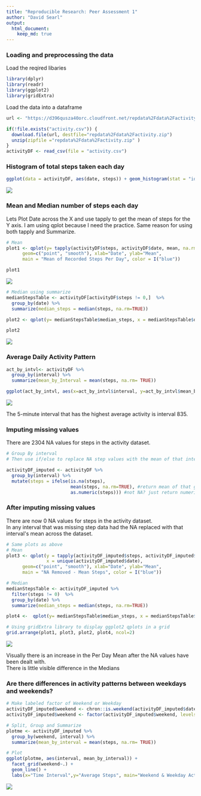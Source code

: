 ```yaml
---
title: "Reproducible Research: Peer Assessment 1"
author: "David Searl"
output: 
  html_document:
    keep_md: true
---
```



### Loading and preprocessing the data
Load the reqired libaries 


```r
library(dplyr)
library(readr)
library(ggplot2)
library(gridExtra)
```

Load the data into a dataframe

```r
url <- "https://d396qusza40orc.cloudfront.net/repdata%2Fdata%2Factivity.zip"

if(!file.exists("activity.csv")) {
  download.file(url, destfile="repdata%2Fdata%2Factivity.zip")
  unzip(zipfile ="repdata%2Fdata%2Factivity.zip" )
}
activityDF <- read_csv(file = "activity.csv")
```

### Histogram of total steps taken each day


```r
ggplot(data = activityDF, aes(date, steps)) + geom_histogram(stat = "identity")
```

![](PA1_template_files/figure-html/unnamed-chunk-3-1.png)<!-- -->

### Mean and Median number of steps each day
Lets Plot Date across the X and use tapply to get the mean of steps for the Y axis. 
I am using qplot because I need the practice.  Same reason for using both tapply and Summarize.


```r
# Mean
plot1 <- qplot(y= tapply(activityDF$steps, activityDF$date, mean, na.rm = TRUE), x = unique(activityDF$date),
      geom=c("point", "smooth"), xlab="Date", ylab="Mean", 
      main = "Mean of Recorded Steps Per Day", color = I("blue"))

plot1
```

![](PA1_template_files/figure-html/unnamed-chunk-4-1.png)<!-- -->

```r
# Median using summarize
medianStepsTable <- activityDF[activityDF$steps != 0,]  %>% 
  group_by(date) %>% 
  summarize(median_steps = median(steps, na.rm=TRUE))

plot2 <- qplot(y= medianStepsTable$median_steps, x = medianStepsTable$date, geom=c("point", "smooth"), xlab="Date", ylab="Median", main = "Median of Recorded Steps Per Day", color=I("red"))

plot2
```

![](PA1_template_files/figure-html/unnamed-chunk-4-2.png)<!-- -->

### Average Daily Activity Pattern


```r
act_by_intvl<- activityDF %>% 
  group_by(interval) %>% 
  summarize(mean_by_Interval = mean(steps, na.rm= TRUE))

ggplot(act_by_intvl, aes(x=act_by_intvl$interval, y=act_by_intvl$mean_by_Interval)) + geom_line() + labs(x="5-minute Interval", y= "Average Activity in Steps", title ="Average Steps per Daily Interval Chunk")
```

![](PA1_template_files/figure-html/unnamed-chunk-5-1.png)<!-- -->


The 5-minute interval that has the highest average activity is interval 835.

### Imputing missing values
There are 2304 NA values for steps in the activity dataset.

```r
# Group By interval
# Then use if/else to replace NA step values with the mean of that interval

activityDF_imputed <- activityDF %>% 
  group_by(interval) %>% 
  mutate(steps = ifelse(is.na(steps),
                        mean(steps, na.rm=TRUE), #return mean of that group
                        as.numeric(steps))) #not NA? just return numeric value of steps at that position.
```

### After imputing missing values
There are now 0 NA values for steps in the activity dataset.  
In any interval that was missing step data had the NA replaced with that interval's mean across the dataset.


```r
# Same plots as above
# Mean
plot3 <- qplot(y = tapply(activityDF_imputed$steps, activityDF_imputed$date, mean, na.rm = TRUE), 
               x = unique(activityDF_imputed$date),
      geom=c("point", "smooth"), xlab="Date", ylab="Mean", 
      main = "NA Removed - Mean Steps", color = I("blue"))

# Median
medianStepsTable <- activityDF_imputed %>% 
  filter(steps != 0)  %>% 
  group_by(date) %>% 
  summarize(median_steps = median(steps, na.rm=TRUE))

plot4 <-  qplot(y= medianStepsTable$median_steps, x = medianStepsTable$date, geom=c("point", "smooth"), xlab="Date", ylab="Median", main = "NA Removed - Median of Steps", color=I("red"))

# Using gridExtra library to display ggplot2 qplots in a grid
grid.arrange(plot1, plot3, plot2, plot4, ncol=2)
```

![](PA1_template_files/figure-html/unnamed-chunk-8-1.png)<!-- -->
  
  Visually there is an increase in the Per Day Mean after the NA values have been dealt with.  
There is little visible difference in the Medians

### Are there differences in activity patterns between weekdays and weekends?

```r
# Make labeled factor of Weekend or Weekday
activityDF_imputed$weekend <- chron::is.weekend(activityDF_imputed$date) 
activityDF_imputed$weekend <- factor(activityDF_imputed$weekend, levels = c("TRUE", "FALSE"), labels=c("Weekends","Weekdays"))

# Split, Group and Summarize 
plotme <- activityDF_imputed %>% 
  group_by(weekend, interval) %>% 
  summarize(mean_by_interval = mean(steps, na.rm= TRUE))

# Plot
ggplot(plotme, aes(interval, mean_by_interval)) + 
  facet_grid(weekend~.) + 
  geom_line() + 
  labs(x="Time Interval",y="Average Steps", main="Weekend & Weekday Activity Compared")  
```

![](PA1_template_files/figure-html/unnamed-chunk-9-1.png)<!-- -->
